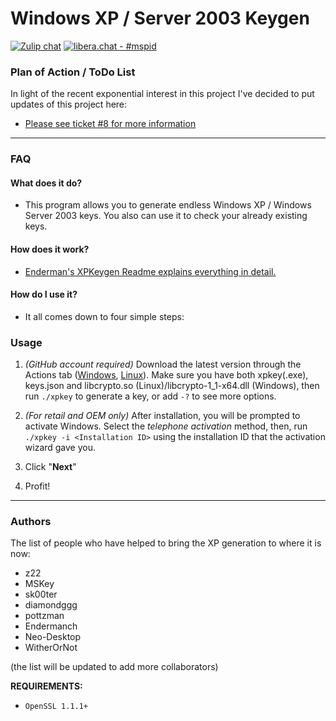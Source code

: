 # **Windows XP / Server 2003 Keygen**

[![Zulip chat](https://img.shields.io/badge/zulip-join_chat-brightgreen.svg)](https://umskt.zulipchat.com) 
[![libera.chat - #mspid](https://img.shields.io/badge/libera.chat-%23mspid-brightgreen)](https://web.libera.chat/gamja/?nick=Guest?#mspid)

### **Plan of Action / ToDo List**

In light of the recent exponential interest in this project I've decided to put updates of this project here:

* [Please see ticket #8 for more information](https://github.com/Neo-Desktop/WindowsXPKg/issues/8)


------

### **FAQ**

#### **What does it do?**

* This program allows you to generate endless Windows XP / Windows Server 2003 keys.
  You also can use it to check your already existing keys.

#### **How does it work?**

* [Enderman's XPKeygen Readme explains everything in detail.](https://github.com/Endermanch/XPKeygen)

#### **How do I use it?**

* It all comes down to four simple steps:


### **Usage**
1. *(GitHub account required)* Download the latest version through the Actions tab ([Windows](https://github.com/Neo-Desktop/WindowsXPKg/actions/workflows/windows.yml), [Linux](https://github.com/Neo-Desktop/WindowsXPKg/actions/workflows/linux.yml)). Make sure you have both xpkey(.exe), keys.json and libcrypto.so (Linux)/libcrypto-1_1-x64.dll (Windows), then run `./xpkey` to generate a key, or add `-?` to see more options.

2. *(For retail and OEM only)* After installation, you will be prompted to activate Windows. Select the *telephone activation* method, then, run `./xpkey -i <Installation ID>` using the installation ID that the activation wizard gave you.

3. Click "**Next**"

4. Profit!


------


### Authors
The list of people who have helped to bring the XP generation to where it is now:
* z22
* MSKey
* sk00ter
* diamondggg
* pottzman
* Endermanch
* Neo-Desktop
* WitherOrNot

(the list will be updated to add more collaborators)

**REQUIREMENTS:**

* `OpenSSL 1.1.1+`
